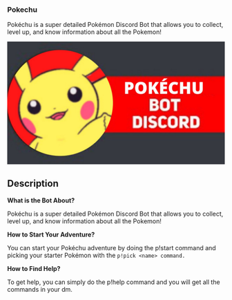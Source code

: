 ### Pokechu
Pokéchu is a super detailed Pokémon Discord Bot that allows you to collect, level up, and know information about all the Pokemon!

<img src="./.github/pokechu.jpg">

## Description
<B>What is the Bot About?</B>

Pokéchu is a super detailed Pokémon Discord Bot that allows you to collect, level up, and know information about all the Pokemon!

<B>How to Start Your Adventure?</B>

You can start your Pokéchu adventure by doing the p!start command and picking your starter Pokémon with the `p!pick <name> command.`

<B>How to Find Help?</B>

To get help, you can simply do the p!help command and you will get all the commands in your dm.
